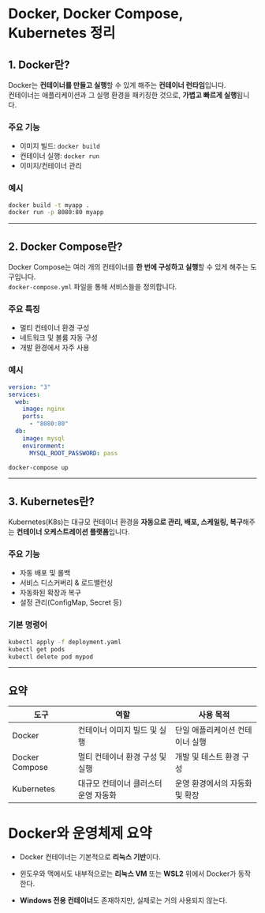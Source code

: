 #  Docker, Docker Compose, Kubernetes 정리

## 1. Docker란?

Docker는 **컨테이너를 만들고 실행**할 수 있게 해주는 **컨테이너 런타임**입니다.  
컨테이너는 애플리케이션과 그 실행 환경을 패키징한 것으로, **가볍고 빠르게 실행**됩니다.

###  주요 기능
- 이미지 빌드: `docker build`
- 컨테이너 실행: `docker run`
- 이미지/컨테이너 관리

###  예시
```bash
docker build -t myapp .
docker run -p 8080:80 myapp
```

---

## 2. Docker Compose란?

Docker Compose는 여러 개의 컨테이너를 **한 번에 구성하고 실행**할 수 있게 해주는 도구입니다.  
`docker-compose.yml` 파일을 통해 서비스들을 정의합니다.

###  주요 특징
- 멀티 컨테이너 환경 구성
- 네트워크 및 볼륨 자동 구성
- 개발 환경에서 자주 사용

###  예시
```yaml
version: "3"
services:
  web:
    image: nginx
    ports:
      - "8080:80"
  db:
    image: mysql
    environment:
      MYSQL_ROOT_PASSWORD: pass
```

```bash
docker-compose up
```

---

## 3. Kubernetes란?

Kubernetes(K8s)는 대규모 컨테이너 환경을 **자동으로 관리, 배포, 스케일링, 복구**해주는 **컨테이너 오케스트레이션 플랫폼**입니다.

###  주요 기능
- 자동 배포 및 롤백
- 서비스 디스커버리 & 로드밸런싱
- 자동화된 확장과 복구
- 설정 관리(ConfigMap, Secret 등)

###  기본 명령어
```bash
kubectl apply -f deployment.yaml
kubectl get pods
kubectl delete pod mypod
```

---

##  요약

| 도구             | 역할                                 | 사용 목적                      |
|------------------|--------------------------------------|-------------------------------|
| Docker            | 컨테이너 이미지 빌드 및 실행          | 단일 애플리케이션 컨테이너 실행 |
| Docker Compose    | 멀티 컨테이너 환경 구성 및 실행       | 개발 및 테스트 환경 구성       |
| Kubernetes        | 대규모 컨테이너 클러스터 운영 자동화  | 운영 환경에서의 자동화 및 확장 |

#  Docker와 운영체제 요약

- Docker 컨테이너는 기본적으로 **리눅스 기반**이다.

- 윈도우와 맥에서도 내부적으로는 **리눅스 VM** 또는 **WSL2** 위에서 Docker가 동작한다.

- **Windows 전용 컨테이너**도 존재하지만, 실제로는 거의 사용되지 않는다.
